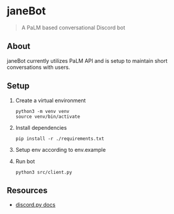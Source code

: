 # janeBot

> A PaLM based conversational Discord bot

## About

janeBot currently utilizes PaLM API and is setup to maintain
short conversations with users.

## Setup

1. Create a virtual environment

   ```terminal
   python3 -m venv venv
   source venv/bin/activate
   ```

2. Install dependencies

   ```terminal
   pip install -r ./requirements.txt
   ```

3. Setup env according to env.example

4. Run bot

   ```terminal
   python3 src/client.py
   ```

## Resources

- [discord.py docs](https://discordpy.readthedocs.io/en/stable)
